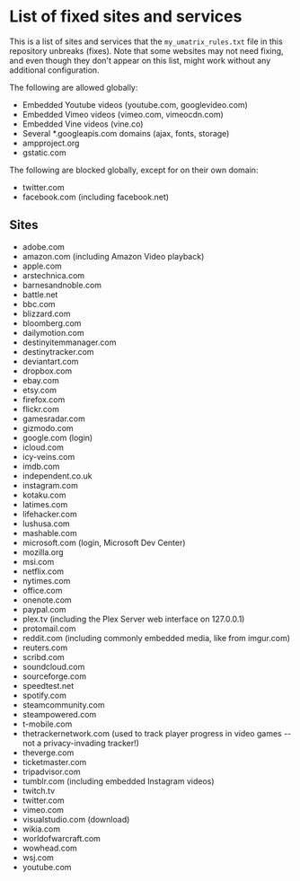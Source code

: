 # List of fixed sites and services
This is a list of sites and services that the `my_umatrix_rules.txt` file in this repository unbreaks (fixes). Note that some websites may not need fixing, and even though they don't appear on this list, might work without any additional configuration.

The following are allowed globally:
- Embedded Youtube videos (youtube.com, googlevideo.com)
- Embedded Vimeo videos (vimeo.com, vimeocdn.com)
- Embedded Vine videos (vine.co)
- Several \*.googleapis.com domains (ajax, fonts, storage)
- ampproject.org
- gstatic.com

The following are blocked globally, except for on their own domain:
- twitter.com
- facebook.com (including facebook.net)

## Sites
- adobe.com
- amazon.com (including Amazon Video playback)
- apple.com
- arstechnica.com
- barnesandnoble.com
- battle.net
- bbc.com
- blizzard.com
- bloomberg.com
- dailymotion.com
- destinyitemmanager.com
- destinytracker.com
- deviantart.com
- dropbox.com
- ebay.com
- etsy.com
- firefox.com
- flickr.com
- gamesradar.com
- gizmodo.com
- google.com (login)
- icloud.com
- icy-veins.com
- imdb.com
- independent.co.uk
- instagram.com
- kotaku.com
- latimes.com
- lifehacker.com
- lushusa.com
- mashable.com
- microsoft.com (login, Microsoft Dev Center)
- mozilla.org
- msi.com
- netflix.com
- nytimes.com
- office.com
- onenote.com
- paypal.com
- plex.tv (including the Plex Server web interface on 127.0.0.1)
- protomail.com
- reddit.com (including commonly embedded media, like from imgur.com)
- reuters.com
- scribd.com
- soundcloud.com
- sourceforge.com
- speedtest.net
- spotify.com
- steamcommunity.com 
- steampowered.com
- t-mobile.com
- thetrackernetwork.com (used to track player progress in video games -- not a privacy-invading tracker!)
- theverge.com
- ticketmaster.com
- tripadvisor.com
- tumblr.com (including embedded Instagram videos)
- twitch.tv
- twitter.com
- vimeo.com
- visualstudio.com (download)
- wikia.com
- worldofwarcraft.com
- wowhead.com
- wsj.com
- youtube.com
